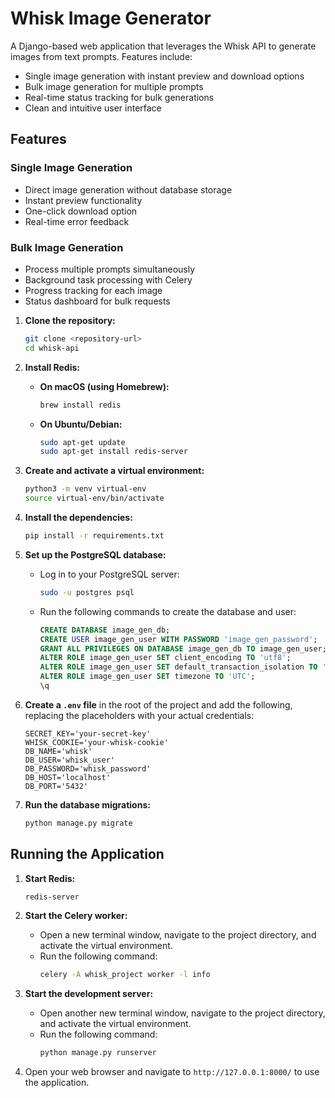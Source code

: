 # Whisk Image Generator

A Django-based web application that leverages the Whisk API to generate images from text prompts. Features include:
- Single image generation with instant preview and download options
- Bulk image generation for multiple prompts
- Real-time status tracking for bulk generations
- Clean and intuitive user interface

## Features

### Single Image Generation
- Direct image generation without database storage
- Instant preview functionality
- One-click download option
- Real-time error feedback

### Bulk Image Generation
- Process multiple prompts simultaneously
- Background task processing with Celery
- Progress tracking for each image
- Status dashboard for bulk requests

1.  **Clone the repository:**
    ```bash
    git clone <repository-url>
    cd whisk-api
    ```

2.  **Install Redis:**
    *   **On macOS (using Homebrew):**
        ```bash
        brew install redis
        ```
    *   **On Ubuntu/Debian:**
        ```bash
        sudo apt-get update
        sudo apt-get install redis-server
        ```

3.  **Create and activate a virtual environment:**
    ```bash
    python3 -m venv virtual-env
    source virtual-env/bin/activate
    ```

4.  **Install the dependencies:**
    ```bash
    pip install -r requirements.txt
    ```

5.  **Set up the PostgreSQL database:**
    *   Log in to your PostgreSQL server:
        ```bash
        sudo -u postgres psql
        ```
    *   Run the following commands to create the database and user:
        ```sql
        CREATE DATABASE image_gen_db;
        CREATE USER image_gen_user WITH PASSWORD 'image_gen_password';
        GRANT ALL PRIVILEGES ON DATABASE image_gen_db TO image_gen_user;
        ALTER ROLE image_gen_user SET client_encoding TO 'utf8';
        ALTER ROLE image_gen_user SET default_transaction_isolation TO 'read committed';
        ALTER ROLE image_gen_user SET timezone TO 'UTC';
        \q
        ```

6.  **Create a `.env` file** in the root of the project and add the following, replacing the placeholders with your actual credentials:
    ```
    SECRET_KEY='your-secret-key'
    WHISK_COOKIE='your-whisk-cookie'
    DB_NAME='whisk'
    DB_USER='whisk_user'
    DB_PASSWORD='whisk_password'
    DB_HOST='localhost'
    DB_PORT='5432'
    ```

7.  **Run the database migrations:**
    ```bash
    python manage.py migrate
    ```

## Running the Application

1.  **Start Redis:**
    ```bash
    redis-server
    ```

2.  **Start the Celery worker:**
    *   Open a new terminal window, navigate to the project directory, and activate the virtual environment.
    *   Run the following command:
        ```bash
        celery -A whisk_project worker -l info
        ```

3.  **Start the development server:**
    *   Open another new terminal window, navigate to the project directory, and activate the virtual environment.
    *   Run the following command:
        ```bash
        python manage.py runserver
        ```

4.  Open your web browser and navigate to `http://127.0.0.1:8000/` to use the application.
